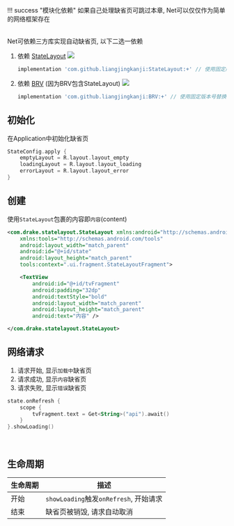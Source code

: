 !!! success "模块化依赖"
    如果自己处理缺省页可跳过本章, Net可以仅仅作为简单的网络框架存在

<br>
Net可依赖三方库实现自动缺省页, 以下二选一依赖

1. 依赖 [StateLayout](https://github.com/liangjingkanji/StateLayout) <a href="https://jitpack.io/#liangjingkanji/StateLayout"><img src="https://jitpack.io/v/liangjingkanji/StateLayout.svg"/></a><br>
    ```groovy
    implementation 'com.github.liangjingkanji:StateLayout:+' // 使用固定版本号替换+符号
    ```
1. 依赖 [BRV](https://github.com/liangjingkanji/BRV) (因为BRV包含StateLayout) <a href="https://jitpack.io/#liangjingkanji/BRV"><img src="https://jitpack.io/v/liangjingkanji/BRV.svg"/></a><br>
    ```groovy
    implementation 'com.github.liangjingkanji:BRV:+' // 使用固定版本号替换+符号
    ```

## 初始化
在Application中初始化缺省页

````kotlin
StateConfig.apply {
    emptyLayout = R.layout.layout_empty
    loadingLayout = R.layout.layout_loading
    errorLayout = R.layout.layout_error
}
````

## 创建

使用`StateLayout`包裹的内容即`内容`(content)

```xml
<com.drake.statelayout.StateLayout xmlns:android="http://schemas.android.com/apk/res/android"
    xmlns:tools="http://schemas.android.com/tools"
    android:layout_width="match_parent"
    android:id="@+id/state"
    android:layout_height="match_parent"
    tools:context=".ui.fragment.StateLayoutFragment">

    <TextView
        android:id="@+id/tvFragment"
        android:padding="32dp"
        android:textStyle="bold"
        android:layout_width="match_parent"
        android:layout_height="match_parent"
        android:text="内容" />

</com.drake.statelayout.StateLayout>
```

## 网络请求

1. 请求开始, 显示`加载中`缺省页
2. 请求成功, 显示`内容`缺省页
3. 请求失败,  显示`错误`缺省页

```kotlin
state.onRefresh {
    scope {
        tvFragment.text = Get<String>("api").await()
    }
}.showLoading()
```
<br>


## 生命周期

| 生命周期 | 描述                                           |
| -------- | ---------------------------------------------- |
| 开始     | `showLoading`触发`onRefresh`, 开始请求 |
| 结束     | 缺省页被销毁, 请求自动取消                 |